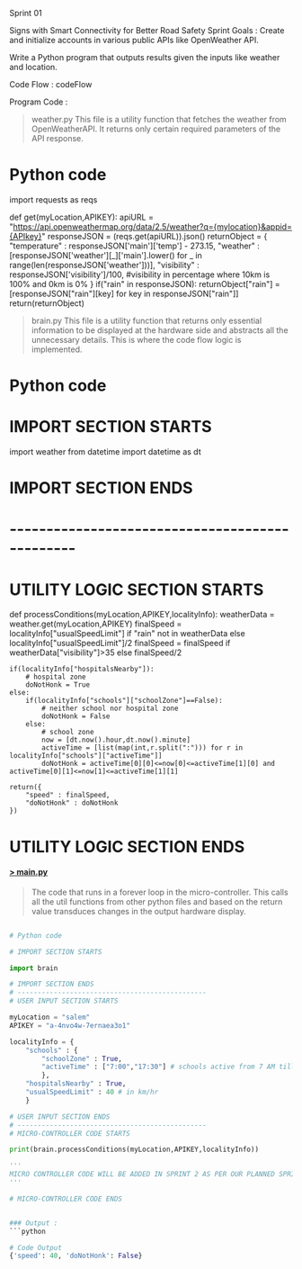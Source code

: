 Sprint 01

Signs with Smart Connectivity for Better Road Safety
Sprint Goals :
Create and initialize accounts in various public APIs like OpenWeather API.

Write a Python program that outputs results given the inputs like weather and location.

Code Flow :
codeFlow

Program Code :
> weather.py
This file is a utility function that fetches the weather from OpenWeatherAPI. It returns only certain required parameters of the API response.

# Python code

import requests as reqs

def get(myLocation,APIKEY):
    apiURL = "https://api.openweathermap.org/data/2.5/weather?q={mylocation}&appid={APIkey}"
    responseJSON = (reqs.get(apiURL)).json()
    returnObject = {
         "temperature" : responseJSON['main']['temp'] - 273.15,
         "weather" : [responseJSON['weather'][_]['main'].lower() for _ in range(len(responseJSON['weather']))],
         "visibility" : responseJSON['visibility']/100, #visibility in percentage where 10km is 100% and 0km is 0%
    }
    if("rain" in responseJSON):
        returnObject["rain"] = [responseJSON["rain"][key] for key in responseJSON["rain"]]
    return(returnObject)
> brain.py
This file is a utility function that returns only essential information to be displayed at the hardware side and abstracts all the unnecessary details. This is where the code flow logic is implemented.

# Python code

# IMPORT SECTION STARTS

import weather
from datetime import datetime as dt

# IMPORT SECTION ENDS
# -----------------------------------------------
# UTILITY LOGIC SECTION STARTS

def processConditions(myLocation,APIKEY,localityInfo):
    weatherData = weather.get(myLocation,APIKEY)
    finalSpeed = localityInfo["usualSpeedLimit"] if "rain" not in weatherData else localityInfo["usualSpeedLimit"]/2
    finalSpeed = finalSpeed if weatherData["visibility"]>35 else finalSpeed/2

    if(localityInfo["hospitalsNearby"]):
        # hospital zone
        doNotHonk = True
    else:
        if(localityInfo["schools"]["schoolZone"]==False):
            # neither school nor hospital zone
            doNotHonk = False
        else:
            # school zone
            now = [dt.now().hour,dt.now().minute]
            activeTime = [list(map(int,r.split(":"))) for r in localityInfo["schools"]["activeTime"]]
            doNotHonk = activeTime[0][0]<=now[0]<=activeTime[1][0] and activeTime[0][1]<=now[1]<=activeTime[1][1]

    return({
        "speed" : finalSpeed,
        "doNotHonk" : doNotHonk
    })

# UTILITY LOGIC SECTION ENDS

#### [> main.py](./main.py)
> The code that runs in a forever loop in the micro-controller. This calls all the util functions from other python files and based on the return value transduces changes in the output hardware display.
```python

# Python code

# IMPORT SECTION STARTS

import brain

# IMPORT SECTION ENDS
# -----------------------------------------------
# USER INPUT SECTION STARTS

myLocation = "salem"
APIKEY = "a-4nvo4w-7ernaea3o1"

localityInfo = {
    "schools" : {
        "schoolZone" : True,
        "activeTime" : ["7:00","17:30"] # schools active from 7 AM till 5:30 PM
        },
    "hospitalsNearby" : True,
    "usualSpeedLimit" : 40 # in km/hr
    }

# USER INPUT SECTION ENDS
# -----------------------------------------------
# MICRO-CONTROLLER CODE STARTS

print(brain.processConditions(myLocation,APIKEY,localityInfo))

'''
MICRO CONTROLLER CODE WILL BE ADDED IN SPRINT 2 AS PER OUR PLANNED SPRINT SCHEDULE
'''

# MICRO-CONTROLLER CODE ENDS


### Output :
```python

# Code Output
{'speed': 40, 'doNotHonk': False}
